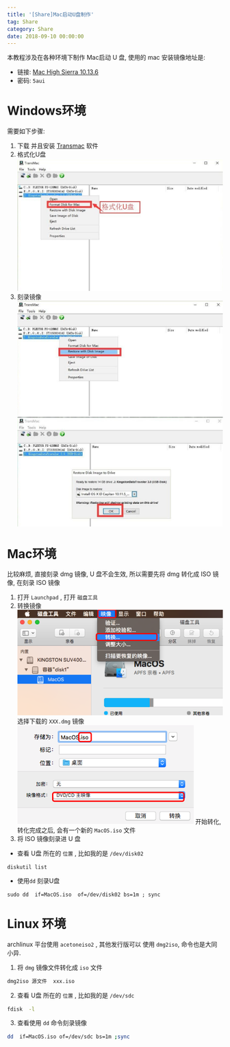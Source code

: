 ```yaml
---
title: '[Share]Mac启动U盘制作'
tag: Share
category: Share
date: 2018-09-10 00:00:00
---
```


本教程涉及在各种环境下制作 Mac启动 U 盘, 使用的 mac 安装镜像地址是:

- 链接: 
[Mac High Sierra 10.13.6  ](https://pan.baidu.com/s/11sEPHsGPl08FXWiHFSRgIQ)
- 密码: `5aui` 


# Windows环境

需要如下步骤:

1. 下载 并且安装 [Transmac](https://transmac.en.softonic.com) 软件
2. 格式化U盘
![tranmac01](/images/tranmac01.png)
3. 刻录镜像
![tranmac02](/images/tranmac02.png)
![tranmac03](/images/tranmac03.png)

# Mac环境

比较麻烦, 直接刻录 dmg 镜像, U 盘不会生效, 所以需要先将 dmg 转化成 ISO 镜像, 在刻录 ISO 镜像

1. 打开 `Launchpad` , 打开 `磁盘工具`
2. 转换镜像
    ![macdisk01](/images/macdisk01.png)
    选择下载的 `XXX.dmg` 镜像
    ![macdisk02](/images/macdisk02.png)
    开始转化, 转化完成之后, 会有一个新的 `MacOS.iso` 文件
3. 将 ISO 镜像刻录进 U 盘
- 查看 U盘 所在的 `位置` , 比如我的是 `/dev/disk02`
```
diskutil list
```
- 使用`dd` 刻录U盘
```
sudo dd  if=MacOS.iso  of=/dev/disk02 bs=1m ; sync
```

# Linux 环境

archlinux 平台使用  `acetoneiso2` , 其他发行版可以 使用 `dmg2iso`, 命令也是大同小异.

1. 将 `dmg` 镜像文件转化成 `iso` 文件
```bash
dmg2iso 源文件  xxx.iso
```
2. 查看 U盘 所在的 `位置` , 比如我的是 `/dev/sdc`
```bash
fdisk  -l
```
3. 查看使用 `dd` 命令刻录镜像
```bash
dd  if=MacOS.iso of=/dev/sdc bs=1m ;sync
```